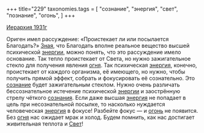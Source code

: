 +++
title="229"
taxonomies.tags = [
 "сознание",
 "энергия",
 "свет",
 "познание",
 "огонь",
]
+++

[Иерархия 1931г](/agni/1931)

Ориген имел рассуждение: «Проистекает ли или посылается Благодать?» [Зная](/tags/познание), что Благодать вполне реальное вещество высшей психической [энергии](/tags/[энергия](/tags/энергия)), можно понять, что это рассуждение имело основание. Так тепло проистекает от Света, но нужно зажигательное стекло для получения явления [огня](/tags/[огонь](/tags/огонь)). Так психическая [энергия](/tags/энергия), конечно, проистекает от каждого организма, её имеющего, но нужно, чтобы получить прямой эффект, собрать и фокусировать её сознательно. Это [сознание](/tags/сознание) будет зажигательным стеклом. Нужно очень различать бессознательное истечение психической [энергии](/tags/[энергия](/tags/энергия)) и заострённую стрелу чёткого [сознания](/tags/сознание). Если даже высшая [энергия](/tags/энергия) не попадает в цель при несознательной посылке, то насколько нуждается человеческая [энергия](/tags/энергия) в фокусе! Разбейте фокус — и [огонь](/tags/огонь) не появится. Без [огня](/tags/[огонь](/tags/огонь)) нас ожидает мрак и холод. Будем помнить, как нас достигает живительная теплота и [Свет](/tags/свет)!   

